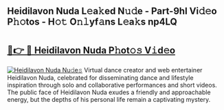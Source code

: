 ## Heidilavon Nuda L𝚎a𝚔ed N𝚞𝚍e - Part-9hl Vi𝚍𝚎o P𝚑𝚘tos - H𝚘𝚝 O𝚗𝚕yf𝚊ns L𝚎a𝚔s np4LQ

# <h2><a href="http://kfc4taz.oniu.top/?m=Heidilavon+Nuda">🔗👉 🔴 Heidilavon Nuda P𝚑ot𝚘𝚜 V𝚒d𝚎o</a></h2>

[![Heidilavon Nuda Nu𝚍e𝚜](https://i.imgur.com/0qMVB7G.gif)](http://kfc4taz.oniu.top/?m=Heidilavon+Nuda)
Virtual dance creator and web entertainer Heidilavon Nuda, celebrated for disseminating dance and lifestyle inspiration through solo and collaborative performances and short videos. The public face of Heidilavon Nuda exudes a friendly and approachable energy, but the depths of his personal life remain a captivating mystery.  
